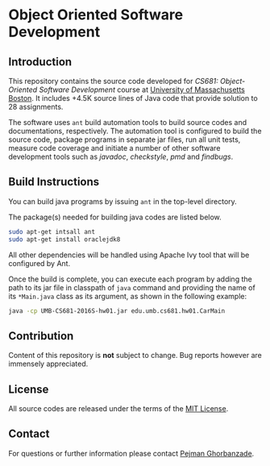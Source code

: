 # Object Oriented Software Development

## Introduction

This repository contains the source code developed for _CS681: Object-Oriented Software Development_ course at [University of Massachusetts Boston].
It includes +4.5K source lines of Java code that provide solution to 28 assignments.

The software uses `ant` build automation tools to build source codes and documentations, respectively.
The automation tool is configured to build the source code, package programs in separate jar files, run all unit tests, measure code coverage and initiate a number of other software development tools such as _javadoc_, _checkstyle_, _pmd_ and _findbugs_.

## Build Instructions

You can build java programs by issuing `ant` in the top-level directory.

The package(s) needed for building java codes are listed below.

```bash
sudo apt-get intsall ant
sudo apt-get install oraclejdk8
```

All other dependencies will be handled using Apache Ivy tool that will be configured by Ant.

Once the build is complete, you can execute each program by adding the path to its jar file in classpath of `java` command and providing the name of its `*Main.java` class as its argument, as shown in the following example:

```bash
java -cp UMB-CS681-2016S-hw01.jar edu.umb.cs681.hw01.CarMain
```

## Contribution

Content of this repository is __not__ subject to change.
Bug reports however are immensely appreciated.

## License

All source codes are released under the terms of the [MIT License].

## Contact

For questions or further information please contact [Pejman Ghorbanzade].

[University of Massachusetts Boston]: http://www.umb.edu
[MIT License]: https://github.com/ghorbanzade/UMB-CS681-2016S/blob/master/LICENSE
[Creative Commons Attribution-ShareAlike 4.0 International License]: https://github.com/ghorbanzade/UMB-CS681-2016S/blob/master/src/doc/LICENSE
[Pejman Ghorbanzade]: http://www.ghorbanzade.com
